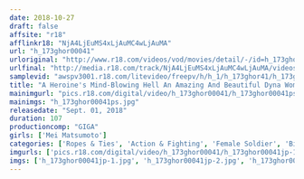 ```yaml
---
date: 2018-10-27
draft: false
affsite: "r18"
afflinkr18: "NjA4LjEuMS4xLjAuMC4wLjAuMA"
url: "h_173ghor00041"
urloriginal: "http://www.r18.com/videos/vod/movies/detail/-/id=h_173ghor00041"
urlfinal: "http://media.r18.com/track/NjA4LjEuMS4xLjAuMC4wLjAuMA/videos/vod/movies/detail/-/id=h_173ghor00041"
samplevid: "awspv3001.r18.com/litevideo/freepv/h/h_1/h_173ghor41/h_173ghor41_dmb_w.mp4"
title: "A Heroine's Mind-Blowing Hell An Amazing And Beautiful Dyna Woman Mei Matsumoto"
mainimgurl: "pics.r18.com/digital/video/h_173ghor00041/h_173ghor00041ps.jpg"
mainimgs: "h_173ghor00041ps.jpg"
releasedate: "Sept. 01, 2018"
duration: 107
productioncomp: "GIGA"
girls: ['Mei Matsumoto']
categories: ['Ropes & Ties', 'Action & Fighting', 'Female Soldier', 'Big Tits', 'Featured Actress', 'Special Effects']
imgurls: ['pics.r18.com/digital/video/h_173ghor00041/h_173ghor00041jp-1.jpg', 'pics.r18.com/digital/video/h_173ghor00041/h_173ghor00041jp-2.jpg', 'pics.r18.com/digital/video/h_173ghor00041/h_173ghor00041jp-3.jpg', 'pics.r18.com/digital/video/h_173ghor00041/h_173ghor00041jp-4.jpg', 'pics.r18.com/digital/video/h_173ghor00041/h_173ghor00041jp-5.jpg', 'pics.r18.com/digital/video/h_173ghor00041/h_173ghor00041jp-6.jpg', 'pics.r18.com/digital/video/h_173ghor00041/h_173ghor00041jp-7.jpg', 'pics.r18.com/digital/video/h_173ghor00041/h_173ghor00041jp-8.jpg', 'pics.r18.com/digital/video/h_173ghor00041/h_173ghor00041jp-9.jpg', 'pics.r18.com/digital/video/h_173ghor00041/h_173ghor00041jp-10.jpg', 'pics.r18.com/digital/video/h_173ghor00041/h_173ghor00041jp-11.jpg', 'pics.r18.com/digital/video/h_173ghor00041/h_173ghor00041jp-12.jpg', 'pics.r18.com/digital/video/h_173ghor00041/h_173ghor00041jp-13.jpg', 'pics.r18.com/digital/video/h_173ghor00041/h_173ghor00041jp-14.jpg', 'pics.r18.com/digital/video/h_173ghor00041/h_173ghor00041jp-15.jpg', 'pics.r18.com/digital/video/h_173ghor00041/h_173ghor00041jp-16.jpg', 'pics.r18.com/digital/video/h_173ghor00041/h_173ghor00041jp-17.jpg', 'pics.r18.com/digital/video/h_173ghor00041/h_173ghor00041jp-18.jpg', 'pics.r18.com/digital/video/h_173ghor00041/h_173ghor00041jp-19.jpg', 'pics.r18.com/digital/video/h_173ghor00041/h_173ghor00041jp-20.jpg']
imgs: ['h_173ghor00041jp-1.jpg', 'h_173ghor00041jp-2.jpg', 'h_173ghor00041jp-3.jpg', 'h_173ghor00041jp-4.jpg', 'h_173ghor00041jp-5.jpg', 'h_173ghor00041jp-6.jpg', 'h_173ghor00041jp-7.jpg', 'h_173ghor00041jp-8.jpg', 'h_173ghor00041jp-9.jpg', 'h_173ghor00041jp-10.jpg', 'h_173ghor00041jp-11.jpg', 'h_173ghor00041jp-12.jpg', 'h_173ghor00041jp-13.jpg', 'h_173ghor00041jp-14.jpg', 'h_173ghor00041jp-15.jpg', 'h_173ghor00041jp-16.jpg', 'h_173ghor00041jp-17.jpg', 'h_173ghor00041jp-18.jpg', 'h_173ghor00041jp-19.jpg', 'h_173ghor00041jp-20.jpg']
---
```

